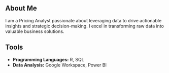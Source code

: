 ## About Me
I am a Pricing Analyst passionate about leveraging data to drive actionable insights and strategic decision-making. I excel in transforming raw data into valuable business solutions.

## Tools
- **Programming Languages:** R, SQL 
- **Data Analysis:** Google Workspace, Power BI


